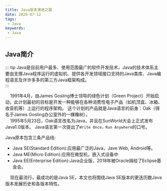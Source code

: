 ```yaml
---
title: Java版本演进之路
date: 2020-07-12
tags:
 - Java
keywords:
 - Java
---
```

## Java简介

::: tip
Java是目前用户最多、使用范围最广的软件开发技术，Java的技术体系主要由支撑Java程序运行的虚拟机、提供各开发领域接口支持的Java类库、Java编程语言及许许多多的第三方Java框架构成。<br>
:::
    
&nbsp;&nbsp;&nbsp;&nbsp;1991年4月，由James Gosling博士领导的绿色计划（Green Project）开始启动，此计划最初的目标是开发一种能够在各种消费性电子产品（如机顶盒、冰箱、收音机等）上运行的程序架构。
这个计划的产品就是Java语言的前身：Oak（得名于James Gosling办公室外的一棵橡树）。<br>
&nbsp;&nbsp;&nbsp;&nbsp;1995年5月23日，Oak语言改名为Java，并且在SunWorld大会上正式发布Java1.0版本。
Java语言第一次提出了`Write Once，Run Anywhere`的口号。<br>

Java原本包含三条产品线:
- Java SE(Standard Edition):应用最广泛的Java，Jave Web, Android等。
- Java ME(Micro Edition):应用在微型机，嵌入式设备中
- Java EE(Enterprise Edition):Java企业版，2018年被Oracle捐给了Eclipse基金会。

&nbsp;&nbsp;&nbsp;&nbsp;现在最流行，最成功的是Java SE，本文也将围绕Java SE版本的更迭历数Java版本发展历史和各版本特性。

